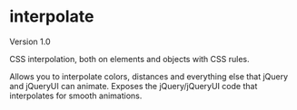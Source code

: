 interpolate
===========
Version 1.0

CSS interpolation, both on elements and objects with CSS rules.

Allows you to interpolate colors, distances and everything else that jQuery and 
jQueryUI can animate. Exposes the jQuery/jQueryUI code that interpolates for
smooth animations.